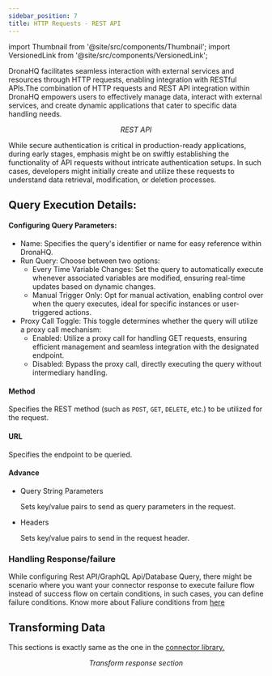 ```yaml
---
sidebar_position: 7
title: HTTP Requests - REST API
---
```

import Thumbnail from '@site/src/components/Thumbnail';
import VersionedLink from '@site/src/components/VersionedLink';

DronaHQ facilitates seamless interaction with external services and resources through HTTP requests, enabling integration with RESTful APIs.The combination of HTTP requests and REST API integration within DronaHQ empowers users to effectively manage data, interact with external services, and create dynamic applications that cater to specific data handling needs.

<figure>
  <Thumbnail src="/img/data-queries/restapi-dataquery.jpeg" alt="REST API"/>
  <figcaption align = "center"><i>REST API</i></figcaption>
</figure>

While secure authentication is critical in production-ready applications, during early stages, emphasis might be on swiftly establishing the functionality of API requests without intricate authentication setups. In such cases, developers might initially create and utilize these requests to understand data retrieval, modification, or deletion processes.


## Query Execution Details:

#### Configuring Query Parameters:
- Name: Specifies the query's identifier or name for easy reference within DronaHQ.
- Run Query: Choose between two options:
  - Every Time Variable Changes: Set the query to automatically execute whenever associated variables are modified, ensuring real-time updates based on dynamic changes.
  - Manual Trigger Only: Opt for manual activation, enabling control over when the query executes, ideal for specific instances or user-triggered actions.
- Proxy Call Toggle: This toggle determines whether the query will utilize a proxy call mechanism:
  - Enabled: Utilize a proxy call for handling GET requests, ensuring efficient management and seamless integration with the designated endpoint.
  - Disabled: Bypass the proxy call, directly executing the query without intermediary handling.


#### Method

Specifies the REST method (such as `POST`, `GET`, `DELETE`, etc.) to be utilized for the request.

#### URL

Specifies the endpoint to be queried.

#### Advance

- Query String Parameters

  Sets key/value pairs to send as query parameters in the request.

- Headers

  Sets key/value pairs to send in the request header.

### Handling Response/failure

While configuring Rest API/GraphQL Api/Database Query, there might be scenario where you want your connector response to execute failure flow instead of success flow on certain conditions, in such cases, you can define failure conditions. Know more about Faliure conditions from [here](/datasource-concepts/configuring-failure-conditions/)



## Transforming Data

This sections is exactly same as the one in the [connector library.](../connector-library/#transform-response)

<figure>
  <Thumbnail src="/img/data-queries/restapi-transform.jpeg" alt="Transform response" />
  <figcaption align = "center"><i>Transform response section</i></figcaption>
</figure>

